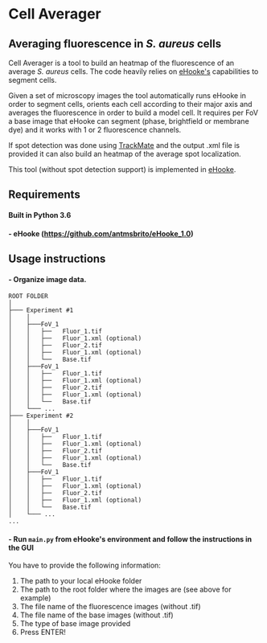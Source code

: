 # Cell Averager
## Averaging fluorescence in _S. aureus_ cells

Cell Averager is a tool to build an heatmap of the fluorescence of an average _S. aureus_ cells. The code heavily relies on [eHooke's][1] capabilities to segment cells.

Given a set of microscopy images the tool automatically runs eHooke in order to segment cells, orients each cell according to their
major axis and averages the fluorescence in order to build a model cell. It requires per FoV a base image that eHooke can segment (phase, brightfield or membrane dye) and it works with 1 or 2 fluorescence channels.

If spot detection was done using [TrackMate][2] and the output .xml file is provided it can
also build an heatmap of the average spot localization.

This tool (without spot detection support) is implemented in [eHooke][1].


## Requirements
####  Built in Python 3.6
#### - eHooke (https://github.com/antmsbrito/eHooke_1.0)

## Usage instructions

#### - Organize image data. 
```
ROOT FOLDER
│
├─── Experiment #1 
│    │
│    ├───FoV_1
│    │   ├──   Fluor_1.tif
│    │   ├──   Fluor_1.xml (optional)
│    │   ├──   Fluor_2.tif
│    │   ├──   Fluor_1.xml (optional)
│    │   └──   Base.tif
│    ├───FoV_1
│    │   ├──   Fluor_1.tif
│    │   ├──   Fluor_1.xml (optional)
│    │   ├──   Fluor_2.tif
│    │   ├──   Fluor_1.xml (optional)
│    │   └──   Base.tif
│    └─── ...
├─── Experiment #2
│    │
│    ├───FoV_1
│    │   ├──   Fluor_1.tif
│    │   ├──   Fluor_1.xml (optional)
│    │   ├──   Fluor_2.tif
│    │   ├──   Fluor_1.xml (optional)
│    │   └──   Base.tif
│    ├───FoV_1
│    │   ├──   Fluor_1.tif
│    │   ├──   Fluor_1.xml (optional)
│    │   ├──   Fluor_2.tif
│    │   ├──   Fluor_1.xml (optional)
│    │   └──   Base.tif
│    └─── ...
...

```
#### - Run `main.py` from eHooke's environment and follow the instructions in the GUI
You have to provide the following information:
 1. The path to your local eHooke folder
 2. The path to the root folder where the images are (see above for example)
 3. The file name of the fluorescence images (without .tif)
 4. The file name of the base images (without .tif)
 5. The type of base image provided
 6. Press ENTER!

[1]: https://github.com/antmsbrito/eHooke_1.0
[2]: doi:10.1038/s41592-022-01507-1